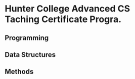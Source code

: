 # Hunter College Advanced CS Taching Certificate Progra.

## Programming

## Data Structures

## Methods

